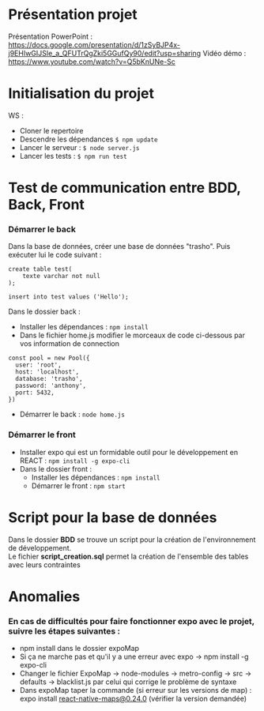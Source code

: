 # Présentation projet 

Présentation PowerPoint : https://docs.google.com/presentation/d/1zSyBJP4x-j9EHIwGIJSIe_a_QFUTrQgZki5GGufQy90/edit?usp=sharing
Vidéo démo : https://www.youtube.com/watch?v=Q5bKnUNe-Sc

# Initialisation du projet

WS :
* Cloner le repertoire
* Descendre les dépendances `$ npm update`
* Lancer le serveur : `$ node server.js`
* Lancer les tests : `$ npm run test`

# Test de communication entre BDD, Back, Front
### Démarrer le back
Dans la base de données, créer une base de données "trasho". Puis exécuter lui le code suivant :  
```
create table test(
	texte varchar not null
);

insert into test values ('Hello');
```
Dans le dossier back :
* Installer les dépendances : `npm install`
* Dans le fichier home.js modifier le morceaux de code ci-dessous par vos information de connection
```
const pool = new Pool({
  user: 'root',
  host: 'localhost',
  database: 'trasho',
  password: 'anthony',
  port: 5432,
})
```
* Démarrer le back : `node home.js`

### Démarrer le front
* Installer expo qui est un formidable outil pour le développement en REACT : `npm install -g expo-cli`  
* Dans le dossier front :
  * Installer les dépendances : `npm install`
  * Démarrer le front : `npm start`

# Script pour la base de données
Dans le dossier **BDD** se trouve un script pour la création de l'environnement de développement.  
Le fichier **script_creation.sql** permet la création de l'ensemble des tables avec leurs contraintes

# Anomalies

### En cas de difficultés pour faire fonctionner expo avec le projet, suivre les étapes suivantes :

* npm install dans le dossier expoMap
* Si ça ne marche pas et qu'il y a une erreur avec expo -> npm install -g expo-cli
* Changer le fichier ExpoMap -> node-modules -> metro-config -> src -> defaults -> blacklist.js par celui qui corrige le problème de syntaxe
* Dans expoMap taper la commande (si erreur sur les versions de map) : expo install react-native-maps@0.24.0 (vérifier la version demandée)
